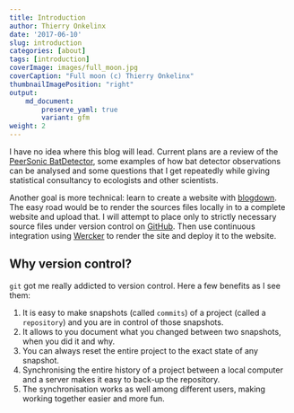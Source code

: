 ```yaml
---
title: Introduction
author: Thierry Onkelinx
date: '2017-06-10'
slug: introduction
categories: [about]
tags: [introduction]
coverImage: images/full_moon.jpg
coverCaption: "Full moon (c) Thierry Onkelinx"
thumbnailImagePosition: "right"
output: 
    md_document:
        preserve_yaml: true
        variant: gfm
weight: 2
---
```


I have no idea where this blog will lead.
Current plans are a review of the [PeerSonic  BatDetector](http://peersonic.co.uk/), some examples of how bat detector observations can be analysed and some questions that I get repeatedly while giving statistical consultancy to ecologists and other scientists.

Another goal is more technical: learn to create a website with [blogdown](https://bookdown.org/yihui/blogdown/).
The easy road would be to render the sources files locally in to a complete website and upload that.
I will attempt to place only to strictly necessary source files under version control on [GitHub](https://www.github.com/thierryo/my_blog).
Then use continuous integration using [Wercker](https://www.wercker.com) to render the site and deploy it to the website.

## Why version control?

`git` got me really addicted to version control.
Here a few benefits as I see them:

1. It is easy to make snapshots (called `commits`) of a project (called a `repository`) and you are in control of those snapshots.
1. It allows to you document what you changed between two snapshots, when you did it and why.
1. You can always reset the entire project to the exact state of any snapshot.
1. Synchronising the entire history of a project between a local computer and a server makes it easy to back-up the repository.
1. The synchronisation works as well among different users, making working together easier and more fun.
